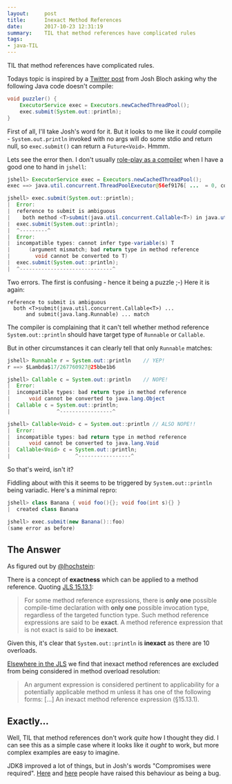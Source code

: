 ```yaml
---
layout:     post
title:      Inexact Method References
date:       2017-10-23 12:31:19
summary:    TIL that method references have complicated rules
tags:
- java-TIL
---
```


TIL that method references have complicated rules.

Todays topic is inspired by a [Twitter post](https://twitter.com/joshbloch/status/921881630809014272) from Josh Bloch asking why the following Java code doesn't compile:

```java
void puzzler() {
    ExecutorService exec = Executors.newCachedThreadPool();
    exec.submit(System.out::println);
}
```

First of all, I'll take Josh's word for it. But it looks to me like it *could* compile - `System.out.println` invoked with no args will do some stdio and return null, so `exec.submit()` can return a `Future<Void>`. Hmmm.

Lets see the error then. I don't usually [role-play as a compiler](https://www.youtube.com/watch?v=-xlbfBUZN5s) when I have a good one to hand in `jshell`:

```java
jshell> ExecutorService exec = Executors.newCachedThreadPool();
exec ==> java.util.concurrent.ThreadPoolExecutor@56ef9176[ ...  = 0, completed tasks = 0]

jshell> exec.submit(System.out::println);
|  Error:
|  reference to submit is ambiguous
|    both method <T>submit(java.util.concurrent.Callable<T>) in java.util.concurrent.ExecutorService and method submit(java.lang.Runnable) in java.util.concurrent.ExecutorService match
|  exec.submit(System.out::println);
|  ^---------^
|  Error:
|  incompatible types: cannot infer type-variable(s) T
|      (argument mismatch; bad return type in method reference
|        void cannot be converted to T)
|  exec.submit(System.out::println);
|  ^------------------------------^
```

Two errors. The first is confusing - hence it being a puzzle ;-) Here it is again:

```
reference to submit is ambiguous
  both <T>submit(java.util.concurrent.Callable<T>) ...
      and submit(java.lang.Runnable) ... match
```

The compiler is complaining that it can't tell whether method reference `System.out::println` should have target type of `Runnable` or `Callable`.

But in other circumstances it can clearly tell that only `Runnable` matches:

```java
jshell> Runnable r = System.out::println    // YEP!
r ==> $Lambda$17/267760927@25bbe1b6

jshell> Callable c = System.out::println    // NOPE!
|  Error:
|  incompatible types: bad return type in method reference
|      void cannot be converted to java.lang.Object
|  Callable c = System.out::println;
|               ^-----------------^

jshell> Callable<Void> c = System.out::println // ALSO NOPE!!
|  Error:
|  incompatible types: bad return type in method reference
|      void cannot be converted to java.lang.Void
|  Callable<Void> c = System.out::println;
|                     ^-----------------^
```

So that's weird, isn't it?

Fiddling about with this it seems to be triggered by `System.out::println` being variadic. Here's a minimal repro:

```java
jshell> class Banana { void foo(){}; void foo(int s){} }
|  created class Banana

jshell> exec.submit(new Banana()::foo)
(same error as before)
```

## The Answer

As figured out by [@lhochstein](https://twitter.com/lhochstein/status/921913966925721600):

There is a concept of **exactness** which can be applied to a method reference. Quoting [JLS 15.13.1](https://docs.oracle.com/javase/specs/jls/se8/html/jls-15.html#jls-15.13.1):

> For some method reference expressions, there is **only one** possible compile-time declaration with **only one** possible invocation type, regardless of the targeted function type. Such method reference expressions are said to be **exact**. A method reference expression that is not exact is said to be **inexact**.

Given this, it's clear that `System.out::println` is **inexact** as there are 10 overloads.

[Elsewhere in the JLS](https://docs.oracle.com/javase/specs/jls/se8/html/jls-15.html#jls-15.12.2.2) we find that inexact method references are excluded from being considered in method overload resolution:

> An argument expression is considered pertinent to applicability for a potentially applicable method m unless it has one of the following forms:
>    [...]
>    An inexact method reference expression (§15.13.1).


## Exactly...

Well, TIL that method references don't work *quite* how I thought they did. I can see this as a simple case where it looks like it *ought* to work, but more complex examples are easy to imagine.

JDK8 improved a lot of things, but in Josh's words "Compromises were required". [Here](http://bugs.java.com/bugdatabase/view_bug.do?bug_id=JDK-8144169) and [here](https://bugs.openjdk.java.net/browse/JDK-8176576) people have raised this behaviour as being a bug.
